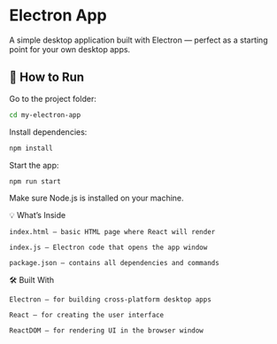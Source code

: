 # Electron App  
A simple desktop application built with Electron — perfect as a starting point for your own desktop apps.  

## 🔧 How to Run  
Go to the project folder:  
```bash
cd my-electron-app
```
Install dependencies:
```bash
npm install
```
Start the app:
```bash
npm run start
```
Make sure Node.js is installed on your machine.

💡 What’s Inside

    index.html — basic HTML page where React will render

    index.js — Electron code that opens the app window

    package.json — contains all dependencies and commands

🛠 Built With

    Electron – for building cross-platform desktop apps

    React – for creating the user interface

    ReactDOM – for rendering UI in the browser window
